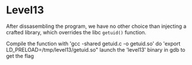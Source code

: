 # Level13

After dissasembling the program, we have no other choice than injecting a crafted library, which overrides the libc `getuid()` function.

Compile the function with 'gcc -shared getuid.c -o getuid.so'
do 'export LD_PRELOAD=/tmp/level13/getuid.so"
launch the 'level13' binary in gdb to get the flag
